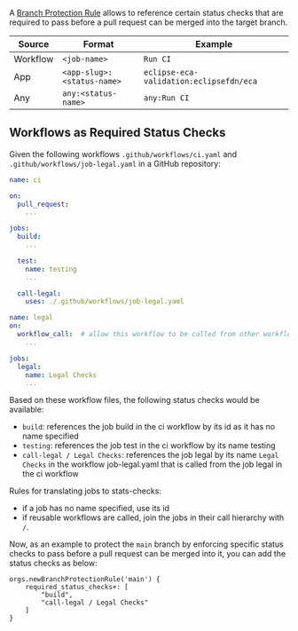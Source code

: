 A [Branch Protection Rule](branch-protection-rule.md) allows to reference certain status checks
that are required to pass before a pull request can be merged into the target branch.

| Source   | Format                     | Example                                 |
|----------|----------------------------|-----------------------------------------|
| Workflow | `<job-name>`               | `Run CI`                                |
| App      | `<app-slug>:<status-name>` | `eclipse-eca-validation:eclipsefdn/eca` |
| Any      | `any:<status-name>`        | `any:Run CI`                            |

## Workflows as Required Status Checks

Given the following workflows `.github/workflows/ci.yaml` and `.github/workflows/job-legal.yaml` in a GitHub repository:

```yaml
name: ci

on:
  pull_request:
    ...

jobs:
  build:
    ...

  test:
    name: testing
    ...

  call-legal:
    uses: ./.github/workflows/job-legal.yaml
```

```yaml
name: legal
on:
  workflow_call:  # allow this workflow to be called from other workflows
    ...

jobs:
  legal:
    name: Legal Checks
    ...
```

Based on these workflow files, the following status checks would be available:

- `build`: references the job build in the ci workflow by its id as it has no name specified
- `testing`: references the job test in the ci workflow by its name testing
- `call-legal / Legal Checks`: references the job legal by its name `Legal Checks` in the workflow job-legal.yaml that is called from the job legal in the ci workflow

Rules for translating jobs to stats-checks:

- if a job has no name specified, use its id
- if reusable workflows are called, join the jobs in their call hierarchy with ` / `.

Now, as an example to protect the `main` branch by enforcing specific status checks to pass before a pull request can be merged into it, 
you can add the status checks as below:

```jsonnet
orgs.newBranchProtectionRule('main') {
    required_status_checks+: [
        "build",
        "call-legal / Legal Checks"
    ]
}
```